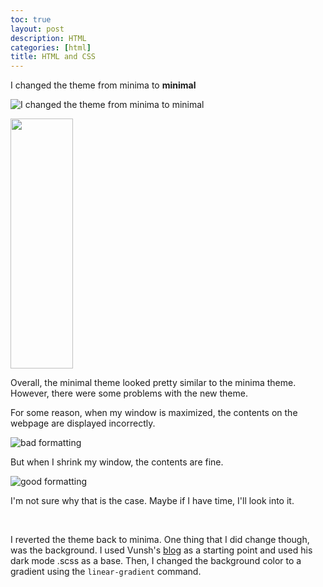 ```yaml
---
toc: true
layout: post
description: HTML
categories: [html]
title: HTML and CSS
---
```


I changed the theme from minima to **minimal**

![]({{site.baseurl}}/images/changed_theme.png "I changed the theme from minima to minimal")

<img src="https://lwu1822.github.io/CSP-fastpages/html/2022/09/05/2_html-css.html" width="100" height="400"/>

Overall, the minimal theme looked pretty similar to the minima theme. However, there were some problems with the new theme. 

For some reason, when my window is maximized, the contents on the webpage are displayed incorrectly.

![]({{site.baseurl}}/images/wack.png "bad formatting")

But when I shrink my window, the contents are fine.

![]({{site.baseurl}}/images/normal.png "good formatting")

I'm not sure why that is the case. Maybe if I have time, I'll look into it. 

<br>

I reverted the theme back to minima. One thing that I did change though, was the background. I used Vunsh's [blog](https://vunsh.github.io/blogging/fastpages/jupyter/darkmode/2022/08/30/22-Darkmode.html) as a starting point and used his dark mode .scss as a base. Then, I changed the background color to a gradient using the `linear-gradient` command. 